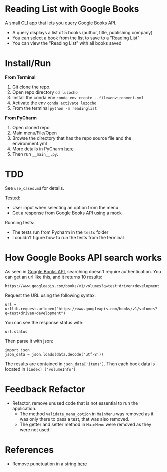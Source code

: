 # Reading List with Google Books

A small CLI app that lets you query Google Books API.

* A query displays a list of 5 books (author, title, publishing company)
* You can select a book from the list to save to a "Reading List"
* You can view the "Reading List" with all books saved

# Install/Run

**From Terminal**

1. Git clone the repo.
2. Open repo directory `cd luzocho`
3. Install the conda env `conda env create --file=environment.yml`
4. Activate the env `conda activate luzocho`
5. From the terminal `python -m readinglist`

**From PyCharm**

1. Open cloned repo
2. Main menu/File/Open
3. Browse the directory that has the repo source file and the environment.yml
4. More details in PyCharm [here](https://www.jetbrains.com/help/pycharm/conda-support-creating-conda-virtual-environment.html#conda-requirements)
5. Then run `__main__.py`.

# TDD

See `use_cases.md` for details.

Tested:

* User input when selecting an option from the menu
* Get a response from Google Books API using a mock

Running tests:

* The tests run from Pycharm in the `tests` folder
* I couldn't figure how to run the tests from the terminal

# How Google Books API search works

As seen in [Google Books API](https://developers.google.com/books/docs/v1/using), searching 
doesn't require authentication. You can get an url like this, and it returns 10 results:

    https://www.googleapis.com/books/v1/volumes?q=test+driven+development

Request the URL using the following syntax:

    url = urllib.request.urlopen("https://www.googleapis.com/books/v1/volumes?q=test+driven+development")

You can see the response status with:

    url.status

Then parse it with json:

    import json
    json_data = json.loads(data.decode('utf-8'))

The results are contained in `json_data['items']`. Then each book data is located in `[index]
['volumeInfo']`

# Feedback Refactor

* Refactor, remove unused code that is not essential to run the application.
  * The method `validate_menu_option` in `MainMenu` was removed as it was only there to pass a 
    test, that was also removed.
  * The getter and setter method in `MainMenu` were removed as they were not used.

# References

* Remove punctuation in a string [here](https://stackoverflow.com/a/266162)